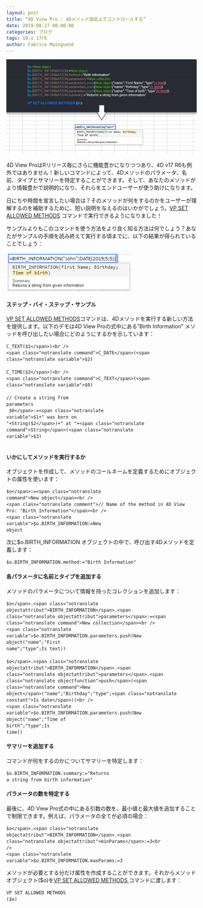 ```yaml
---
layout: post
title: “4D View Pro : 4Dメソッド設定上でコントロールする”
date: 2019-08-27 00:00:00
categories: ブログ
tags: 18.x 17r6
author: Fabrice Mainguené
---
```



![method-1](/images/blog/08/27/method-1.jpg)

4D View ProはRリリース毎にさらに機能豊かになりつつあり、4D v17 R6も例外ではありません！新しいコマンドによって、4Dメソッドのパラメータ、名前、タイプとサマリーを特定することができます。そして、あなたのメソッドがより情報豊かで説明的になり、それらをエンドユーザーが使う助けになります。

日にちや時間を宣言したい場合は？そのメソッドが何をするのかをユーザーが理解するのを補助するために、短い説明を与えるのはいかがでしょう。<a href="https://doc.4d.com/4Dv17R6/4D/17-R6/VP-SET-ALLOWED-METHODS.301-4433810.ja.html"><span class="notranslate command">VP SET ALLOWED METHODS</span></a> コマンドで実行できるようになりました！

サンプルよりもこのコマンドを使う方法をより良く知る方法は何でしょう？あなたがサンプルの手順を読み終えて実行する頃までに、以下の結果が得られていることでしょう：

![BirthInformation](/images/blog/08/27/BirthInformation.png)

#### ステップ・バイ・ステップ・サンプル

<a href="https://doc.4d.com/4Dv17R6/4D/17-R6/VP-SET-ALLOWED-METHODS.301-4433810.ja.html"><span class="notranslate command">VP SET ALLOWED METHODS</span></a>コマンドは、4Dメソッドを実行する新しい方法を提供します。以下のデモは4D View Proの式中にある”Birth Information” メソッドを呼び出したい場合にどのようにするかを示しています：

<code><span class="notranslate command">C_TEXT</span>(<span class="notranslate variable">$1</span>)<br />
<span class="notranslate command">C_DATE</span>(<span class="notranslate variable">$2</span>)<br />
<span class="notranslate command">C_TIME</span>(<span class="notranslate variable">$3</span>)<br />
<span class="notranslate command">C_TEXT</span>(<span class="notranslate variable">$0</span>)<br />
<span class="notranslate comment">// Create a string from parameters</span><br />
<span class="notranslate variable">$0</span>:=<span class="notranslate variable">$1</span>+" was born on "+<span class="notranslate command">String</span>(<span class="notranslate variable">$2</span>)+" at "+<span class="notranslate command">String</span>(<span class="notranslate variable">$3</span>)<br />
</code>

#### いかにしてメソッドを実行するか

オブジェクトを作成して、メソッドのコールネームを定義するためにオブジェクトの属性を使います：

<code><span class="notranslate variable">$o</span>:=<span class="notranslate command">New object</span><br />
<span class="notranslate comment">// Name of the method in 4D View Pro: "Birth Information"</span><br />
<span class="notranslate variable">$o</span>.<span class="notranslate objectattribut">BIRTH_INFORMATION</span>:=<span class="notranslate command">New object</span></code>

次に<span class="notranslate variable">$o</span>.<span class="notranslate objectattribut">BIRTH_INFORMATION</span> オブジェクトの中で、呼び出す4Dメソッドを定義します：

<p><code><span class="notranslate variable">$o</span>.<span class="notranslate objectattribut">BIRTH_INFORMATION</span>.<span class="notranslate objectattribut">method</span>:="Birth Information"</code>

#### 各パラメータに名前とタイプを追加する

メソッドのパラメータについて情報を持ったコレクションを追加します：

<code><span class="notranslate variable">$o</span>.<span class="notranslate objectattribut">BIRTH_INFORMATION</span>.<span class="notranslate objectattribut">parameters</span>:=<span class="notranslate command">New collection</span><br />
<span class="notranslate variable">$o</span>.<span class="notranslate objectattribut">BIRTH_INFORMATION</span>.<span class="notranslate objectattribut">parameters</span>.<span class="notranslate objectfunction">push</span>(<span class="notranslate command">New object</span>("name";"First name";"type";<span class="notranslate constant">Is text</span>))<br />
<span class="notranslate variable">$o</span>.<span class="notranslate objectattribut">BIRTH_INFORMATION</span>.<span class="notranslate objectattribut">parameters</span>.<span class="notranslate objectfunction">push</span>(<span class="notranslate command">New object</span>("name";"Birthday";"type";<span class="notranslate constant">Is date</span>))<br />
<span class="notranslate variable">$o</span>.<span class="notranslate objectattribut">BIRTH_INFORMATION</span>.<span class="notranslate objectattribut">parameters</span>.<span class="notranslate objectfunction">push</span>(<span class="notranslate command">New object</span>("name";"Time of birth";"type";<span class="notranslate constant">Is time</span>))</code>

#### サマリーを追加する

コマンドが何をするのかについてサマリーを特定します：

<code><span class="notranslate variable">$o</span>.<span class="notranslate objectattribut">BIRTH_INFORMATION</span>.<span class="notranslate objectattribut">summary</span>:="Returns a string from birth information"</code>

#### パラメータの数を特定する

最後に、4D View Pro式の中にある引数の数を、最小値と最大値を追加することで制限できます。例えば、パラメータの全てが必須の場合：

<code><span class="notranslate variable">$o</span>.<span class="notranslate objectattribut">BIRTH_INFORMATION</span>.<span class="notranslate objectattribut">minParams</span>:=3<br />
<span class="notranslate variable">$o</span>.<span class="notranslate objectattribut">BIRTH_INFORMATION</span>.<span class="notranslate objectattribut">maxParams</span>:=3</code>

メソッドが必要とする分だけ属性を作成することができます。それからメソッドオブジェクト(<span class="notranslate variable">$o</span>)を<a href="https://doc.4d.com/4Dv17R6/4D/17-R6/VP-SET-ALLOWED-METHODS.301-4433810.fe.html"><span class="notranslate method">VP SET ALLOWED METHODS </span></a> コマンドに渡します：

<code><span class="notranslate method">VP SET ALLOWED METHODS</span> (<span class="notranslate variable">$o</span>)</code>
